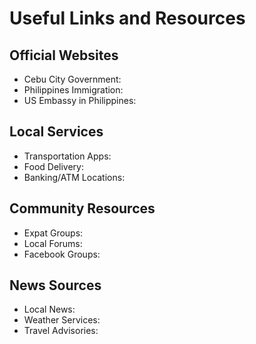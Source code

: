 # Useful Links and Resources

## Official Websites
- Cebu City Government:
- Philippines Immigration:
- US Embassy in Philippines:

## Local Services
- Transportation Apps:
- Food Delivery:
- Banking/ATM Locations:

## Community Resources
- Expat Groups:
- Local Forums:
- Facebook Groups:

## News Sources
- Local News:
- Weather Services:
- Travel Advisories:
